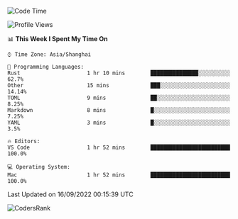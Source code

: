 <!--START_SECTION:waka-->
![Code Time](http://img.shields.io/badge/Code%20Time-1%2C678%20hrs%2015%20mins-blue)

![Profile Views](http://img.shields.io/badge/Profile%20Views-21-blue)

📊 **This Week I Spent My Time On** 

```text
⌚︎ Time Zone: Asia/Shanghai

💬 Programming Languages: 
Rust                     1 hr 10 mins        ███████████████░░░░░░░░░░   62.7% 
Other                    15 mins             ███░░░░░░░░░░░░░░░░░░░░░░   14.14% 
TOML                     9 mins              ██░░░░░░░░░░░░░░░░░░░░░░░   8.25% 
Markdown                 8 mins              █░░░░░░░░░░░░░░░░░░░░░░░░   7.25% 
YAML                     3 mins              █░░░░░░░░░░░░░░░░░░░░░░░░   3.5%

🔥 Editors: 
VS Code                  1 hr 52 mins        █████████████████████████   100.0%

💻 Operating System: 
Mac                      1 hr 52 mins        █████████████████████████   100.0%

```


 Last Updated on 16/09/2022 00:15:39 UTC
<!--END_SECTION:waka-->

![CodersRank](https://cr-skills-chart-widget.azurewebsites.net/api/api?username=BugenZhao&padding=16&tooltip=true&branding=false&sort-by-score=true&skills=Rust%2C%20Swift%2C%20C%2C%20TypeScript%2C%20Java%2C%20Go%2C%20Dart%2C%20C%2B%2B%2C%20Python%2C%20Assembly%2C%20Shell%2C%20Kotlin)
